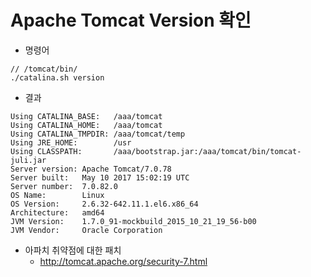 # Apache Tomcat Version 확인

* 명령어
```
// /tomcat/bin/
./catalina.sh version
```

* 결과
```
Using CATALINA_BASE:   /aaa/tomcat
Using CATALINA_HOME:   /aaa/tomcat
Using CATALINA_TMPDIR: /aaa/tomcat/temp
Using JRE_HOME:        /usr
Using CLASSPATH:       /aaa/bootstrap.jar:/aaa/tomcat/bin/tomcat-juli.jar
Server version: Apache Tomcat/7.0.78
Server built:   May 10 2017 15:02:19 UTC
Server number:  7.0.82.0
OS Name:        Linux
OS Version:     2.6.32-642.11.1.el6.x86_64
Architecture:   amd64
JVM Version:    1.7.0_91-mockbuild_2015_10_21_19_56-b00
JVM Vendor:     Oracle Corporation
```

* 아파치 취약점에 대한 패치
  * http://tomcat.apache.org/security-7.html
